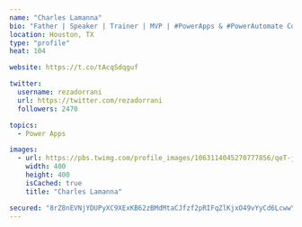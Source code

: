 ```yaml
---
name: "Charles Lamanna"
bio: "Father | Speaker | Trainer | MVP | #PowerApps & #PowerAutomate Community Super User | YouTuber Right-pointing triangle http://youtube.com/c/rezadorrani | Learn - Share - Clockwise rightwards and leftwards open circle arrows"
location: Houston, TX
type: "profile"
heat: 104

website: https://t.co/tAcqSdqguf

twitter:
  username: rezadorrani
  url: https://twitter.com/rezadorrani
  followers: 2470

topics:
  - Power Apps

images:
  - url: https://pbs.twimg.com/profile_images/1063114045270777856/qeT-jpWr_400x400.jpg
    width: 400
    height: 400
    isCached: true
    title: "Charles Lamanna"

secured: "8rZ8nEVNjYDUPyXC9XExKB62zBMdMtaCJfzf2pRIFqZlKjxO49vYyCd6LcwwY/kK4BffL+FvgI+EqpKFnk9ACsXZ1mdl29ETwX/NJlTZO9xQdpSMpZZNmHZ0n3vLuZe0DteAPsi5LB+K47bFNXuYjPiHLFZZBGH4kVwLjcW1pYZxh8me9YU/pduybTMjfbhrnOO8tr0HlTaqIivffXp8D5U+yhw6aJ83pUz0RpWpsUJSQpKQhMUrptoHO0HYYQNGd+TFn3UfOOHjqXZDWJulLY0tfb25flTd1r8+JnZ5hIO/u/02/Smy1QUS5+PxrVBfR2QiAUapMl4Tu4TVXXHWN3Qbboy2IoVvKvNVdHxi6HnP+RxeiX35onNBMb26V0osCaERlE3IOoFliuyQh3mvVtL+Welbm13gXmn7CiUBewI=;eLzsEU7zS5Z42osfwEmhsw=="
---
```


